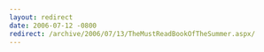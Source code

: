 ```yaml
---
layout: redirect
date: 2006-07-12 -0800
redirect: /archive/2006/07/13/TheMustReadBookOfTheSummer.aspx/
---
```

